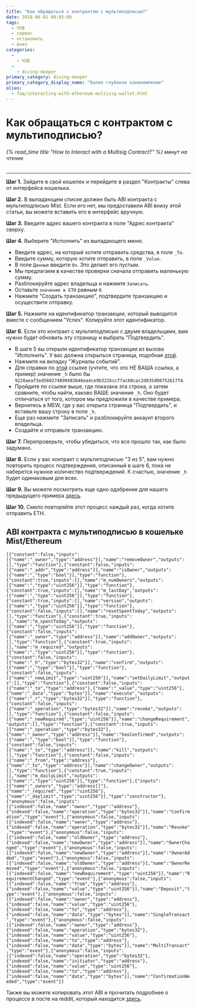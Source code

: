 ```yaml
---
title: "Как обращаться с контрактом с мультиподписью?"
date: 2018-06-01 00:03:00
tags:
  - ЧЗВ
  - сервис
  - остановить
  - вниз
categories:
  - 
    - ЧЗВ
  - 
    - diving-deeper
primary_category: diving-deeper
primary_category_display_name: "Более глубокое ознакомление"
alias:
  - faq/interacting-with-ethereum-multisig-wallet.html
---
```


# **Как обращаться с контрактом с мультиподписью?**

###### {% read_time title "How to Interact with a Multisig Contract?" %} минут на чтение

* * *

**Шаг 1.** Зайдите в свой кошелек и перейдите в раздел "Контракты" слева от интерфейса кошелька.

**Шаг 2.** В выпадающем списке должен быть ABI контракта с мультиподписью Mist. Если его нет, мы предоставили ABI внизу этой статьи, вы можете вставить его в интерфейс вручную.

**Шаг 3.** Введите адрес вашего контракта в поле "Адрес контракта" сверху.

**Шаг 4.** Выберите "Исполнить" из выпадающего меню.

* Введите адрес, на который хотите отправить средства, в поле `_To`.
* Введите сумму, которую хотите отправить, в поле `_Value`. 
* В поле `Данные` введите `0x`. Это делает его пустым. 
* Мы предлагаем в качестве проверки сначала отправить маленькую сумму.
* Разблокируйте адрес владельца и нажмите `Записать`.
* Оставьте `значение в ETH` равным `0`.
* Нажмите "Создать транзакцию", подтвердите транзакцию и осуществите отправку. 

**Шаг 5.** Нажмите на идентификатор транзакции, который выводится вместе с сообщением "Успех". Копируйте этот идентификатор.

**Шаг 6.** Если это контракт с мультиподписью с двумя владельцами, вам нужно будет обновить эту страницу и выбрать "Подтвердить".

* В шаге 5 вы открыли идентификатор транзакции из вызова "Исполнить". У вас должна открыться страница, подобная [этой](https://etherscan.io/tx/0x0c643a1ae66637217f24791df05071c7849941a1231cf9fa2a0daf145da833e3).
* Нажмите на вкладку "Журналы событий".
* Для справки по [этой](https://etherscan.io/tx/0x47e4cc8748e296d9b5d85ebd9bd705177bb1940517b084a2efcca11feeb2391d#eventlog) ссылке (учтите, что это НЕ ВАША ссылка, а пример) значение `_h` было бы `9228aeaf3ed560274899483646ea4ce9b322bccffac60cac2d035d08752617f4`.
* Пройдите по ссылке выше, где показана эта строка, а затем сравните, чтобы найти, каково ВАШЕ значение `_h`. Оно будет отличаться от того, которое мы предложили в качестве примера. 
* Вернитесь в MEW, где у вас открыта страница "Подтвердить", и вставьте вашу строку в поле `_h`.
* Еще раз нажмите "Записать" и разблокируйте аккаунт второго владельца. 
* Создайте и отправьте транзакцию.

**Шаг 7.** Перепроверьте, чтобы убедиться, что все прошло так, как было задумано.

**Шаг 8.** Если у вас контракт с мультиподписью "3 из 5", вам нужно повторить процесс подтверждения, описанный в шаге 6, пока не наберется нужное количество подтверждений. К счастью, значение `_h` будет одинаковым для всех.

**Шаг 9.** Вы можете посмотреть еще одно одобрение для нашего предыдущего примера [здесь](https://etherscan.io/tx/0x47e4cc8748e296d9b5d85ebd9bd705177bb1940517b084a2efcca11feeb2391d#eventlog).

**Шаг 10.** Смело повторяйте этот процесс каждый раз, когда хотите отправить ETH.

## **ABI контракта с мультиподписью в кошельке Mist/Ethereum**

`[{"constant":false,"inputs":[{"name":"_owner","type":"address"}],"name":"removeOwner","outputs":[],"type":"function"},{"constant":false,"inputs":[{"name":"_addr","type":"address"}],"name":"isOwner","outputs":[{"name":","type":"bool"}],"type":"function"},{"constant":true,"inputs":[],"name":"m_numOwners","outputs":[{"name":","type":"uint256"}],"type":"function"},{"constant":true,"inputs":[],"name":"m_lastDay","outputs":[{"name":","type":"uint256"}],"type":"function"},{"constant":true,"inputs":[],"name":"version","outputs":[{"name":","type":"uint256"}],"type":"function"},{"constant":false,"inputs":[],"name":"resetSpentToday","outputs":[],"type":"function"},{"constant":true,"inputs":[],"name":"m_spentToday","outputs":[{"name":","type":"uint256"}],"type":"function"},{"constant":false,"inputs":[{"name":"_owner","type":"address"}],"name":"addOwner","outputs":[],"type":"function"},{"constant":true,"inputs":[],"name":"m_required","outputs":[{"name":","type":"uint256"}],"type":"function"},{"constant":false,"inputs":[{"name":"_h","type":"bytes32"}],"name":"confirm","outputs":[{"name":","type":"bool"}],"type":"function"},{"constant":false,"inputs":[{"name":"_newLimit","type":"uint256"}],"name":"setDailyLimit","outputs":[],"type":"function"},{"constant":false,"inputs":[{"name":"_to","type":"address"},{"name":"_value","type":"uint256"},{"name":"_data","type":"bytes"}],"name":"execute","outputs":[{"name":"_r","type":"bytes32"}],"type":"function"},{"constant":false,"inputs":[{"name":"_operation","type":"bytes32"}],"name":"revoke","outputs":[],"type":"function"},{"constant":false,"inputs":[{"name":"_newRequired","type":"uint256"}],"name":"changeRequirement","outputs":[],"type":"function"},{"constant":true,"inputs":[{"name":"_operation","type":"bytes32"},{"name":"_owner","type":"address"}],"name":"hasConfirmed","outputs":[{"name":","type":"bool"}],"type":"function"},{"constant":false,"inputs":[{"name":"_to","type":"address"}],"name":"kill","outputs":[],"type":"function"},{"constant":false,"inputs":[{"name":"_from","type":"address"},{"name":"_to","type":"address"}],"name":"changeOwner","outputs":[],"type":"function"},{"constant":true,"inputs":[],"name":"m_dailyLimit","outputs":[{"name":","type":"uint256"}],"type":"function"},{"inputs":[{"name":"_owners","type":"address[]"},{"name":"_required","type":"uint256"},{"name":"_daylimit","type":"uint256"}],"type":"constructor"},{"anonymous":false,"inputs":[{"indexed":false,"name":"owner","type":"address"},{"indexed":false,"name":"operation","type":"bytes32"}],"name":"Confirmation","type":"event"},{"anonymous":false,"inputs":[{"indexed":false,"name":"owner","type":"address"},{"indexed":false,"name":"operation","type":"bytes32"}],"name":"Revoke","type":"event"},{"anonymous":false,"inputs":[{"indexed":false,"name":"oldOwner","type":"address"},{"indexed":false,"name":"newOwner","type":"address"}],"name":"OwnerChanged","type":"event"},{"anonymous":false,"inputs":[{"indexed":false,"name":"newOwner","type":"address"}],"name":"OwnerAdded","type":"event"},{"anonymous":false,"inputs":[{"indexed":false,"name":"oldOwner","type":"address"}],"name":"OwnerRemoved","type":"event"},{"anonymous":false,"inputs":[{"indexed":false,"name":"newRequirement","type":"uint256"}],"name":"RequirementChanged","type":"event"},{"anonymous":false,"inputs":[{"indexed":false,"name":"from","type":"address"},{"indexed":false,"name":"value","type":"uint256"}],"name":"Deposit","type":"event"},{"anonymous":false,"inputs":[{"indexed":false,"name":"owner","type":"address"},{"indexed":false,"name":"value","type":"uint256"},{"indexed":false,"name":"to","type":"address"},{"indexed":false,"name":"data","type":"bytes"}],"name":"SingleTransact","type":"event"},{"anonymous":false,"inputs":[{"indexed":false,"name":"owner","type":"address"},{"indexed":false,"name":"operation","type":"bytes32"},{"indexed":false,"name":"value","type":"uint256"},{"indexed":false,"name":"to","type":"address"},{"indexed":false,"name":"data","type":"bytes"}],"name":"MultiTransact","type":"event"},{"anonymous":false,"inputs":[{"indexed":false,"name":"operation","type":"bytes32"},{"indexed":false,"name":"initiator","type":"address"},{"indexed":false,"name":"value","type":"uint256"},{"indexed":false,"name":"to","type":"address"},{"indexed":false,"name":"data","type":"bytes"}],"name":"ConfirmationNeeded","type":"event"}]`

Также вы можете копировать этот ABI и прочитать подробнее о процессе в посте на reddit, который находится [здесь](https://www.reddit.com/r/ethereum/comments/5nev1a/help_needed_how_to_find_multisig_contract_wallet/).